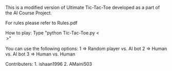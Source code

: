 This is a modified version of Ultimate Tic-Tac-Toe developed as a part of the AI Course Project.

For rules please refer to Rules.pdf

How to play:
Type "python Tic-Tac-Toe.py <<option>>"

You can use the following options:
	1 => Random player vs. AI bot
	2 => Human vs. AI bot
	3 => Human vs. Human

Contributers:
	1. ishaan1996
	2. AMaini503
